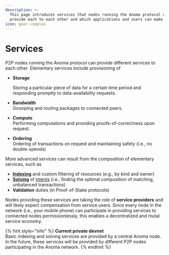 ```yaml
---
description: >-
  This page introduces services that nodes running the Anoma protocol can
  provide each to each other and which applications and users can make use of.
icon: gear-complex
---
```


# Services

P2P nodes running the Anoma protocol can provide different services to each other. Elementary services include provisioning of&#x20;

*   **Storage**

    Storing a particular piece of data for a certain time period and responding promptly to data-availability requests.
* **Bandwidth**\
  Gossiping and routing packages to connected peers.
* **Compute**\
  Performing computations and providing proofs-of-correctness upon request.&#x20;
* **Ordering**\
  Ordering of transactions on request and maintaining safety (i.e., no double-spends)

More advanced services can result from the composition of elementary services, such as

* [**Indexing**](indexing.md) and custom filtering of resources (e.g., by kind and owner)
* [**Solving**](solving.md) of [intents](../transactions/intents.md) (i.e., finding the optimal composition of matching, unbalanced transactions)
* **Validation** duties (in Proof-of-Stake protocols)

Nodes providing these services are taking the role of **service providers** and will likely expect compensation from service users. Since every node in the network (i.e., your mobile phone) can participate in providing services to connected nodes permissionlessly, this enables a decentralized and mutal service economy.

{% hint style="info" %}
**Current private devnet**\
Basic indexing and solving services are provided by a central Anoma node. In the future, these services will be provided by different P2P nodes participating in the Anoma network.
{% endhint %}
